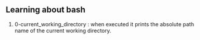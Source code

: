 ## Learning about bash

1. 0-current_working_directory : when executed it prints the absolute path name of the current working directory.
